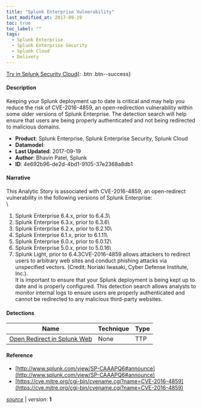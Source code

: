 ```yaml
---
title: "Splunk Enterprise Vulnerability"
last_modified_at: 2017-09-19
toc: true
toc_label: ""
tags:
  - Splunk Enterprise
  - Splunk Enterprise Security
  - Splunk Cloud
  - Delivery
---
```


[Try in Splunk Security Cloud](https://www.splunk.com/en_us/cyber-security.html){: .btn .btn--success}

#### Description

Keeping your Splunk deployment up to date is critical and may help you reduce the risk of CVE-2016-4859, an open-redirection vulnerability within some older versions of Splunk Enterprise. The detection search will help ensure that users are being properly authenticated and not being redirected to malicious domains.

- **Product**: Splunk Enterprise, Splunk Enterprise Security, Splunk Cloud
- **Datamodel**: 
- **Last Updated**: 2017-09-19
- **Author**: Bhavin Patel, Splunk
- **ID**: 4e692b96-de2d-4bd1-9105-37e2368a8db1

#### Narrative

This Analytic Story is associated with CVE-2016-4859, an open-redirect vulnerability in the following versions of Splunk Enterprise:\
\
1. Splunk Enterprise 6.4.x, prior to 6.4.3\
1. Splunk Enterprise 6.3.x, prior to 6.3.6\
1. Splunk Enterprise 6.2.x, prior to 6.2.10\
1. Splunk Enterprise 6.1.x, prior to 6.1.11\
1. Splunk Enterprise 6.0.x, prior to 6.0.12\
1. Splunk Enterprise 5.0.x, prior to 5.0.16\
1. Splunk Light, prior to 6.4.3CVE-2016-4859 allows attackers to redirect users to arbitrary web sites and conduct phishing attacks via unspecified vectors. (Credit: Noriaki Iwasaki, Cyber Defense Institute, Inc.).\
It is important to ensure that your Splunk deployment is being kept up to date and is properly configured. This detection search allows analysts to monitor internal logs to ensure users are properly authenticated and cannot be redirected to any malicious third-party websites.

#### Detections

| Name        | Technique   | Type         |
| ----------- | ----------- |--------------|
| [Open Redirect in Splunk Web](/deprecated/open_redirect_in_splunk_web/) | None| TTP |

#### Reference

* [http://www.splunk.com/view/SP-CAAAPQ6#announce](http://www.splunk.com/view/SP-CAAAPQ6#announce)
* [https://cve.mitre.org/cgi-bin/cvename.cgi?name=CVE-2016-4859](https://cve.mitre.org/cgi-bin/cvename.cgi?name=CVE-2016-4859)



[*source*](https://github.com/splunk/security_content/tree/develop/stories/splunk_enterprise_vulnerability.yml) \| *version*: **1**